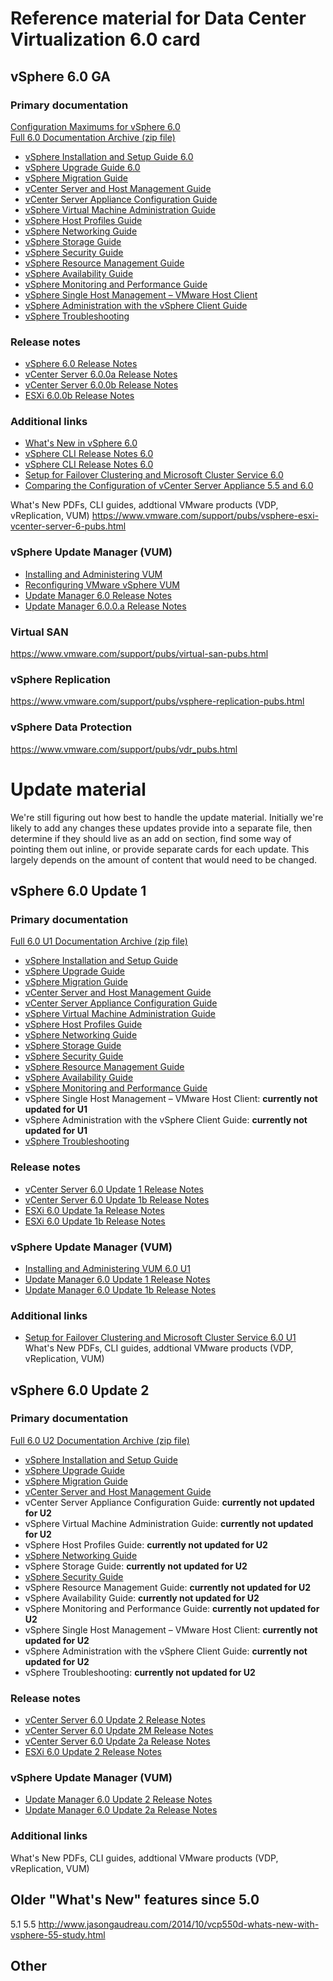 # Reference material for Data Center Virtualization 6.0 card

## vSphere 6.0 GA
### Primary documentation
[Configuration Maximums for vSphere 6.0](https://www.vmware.com/pdf/vsphere6/r60/vsphere-60-configuration-maximums.pdf)  
[Full 6.0 Documentation Archive (zip file)](http://pubs.vmware.com/vsphere-60/topic/com.vmware.ICbase/PDF/vsphere-admin-doc.zip)  
- [vSphere Installation and Setup Guide 6.0](http://pubs.vmware.com/vsphere-60/topic/com.vmware.ICbase/PDF/vsphere-esxi-vcenter-server-60-installation-setup-guide.pdf)
- [vSphere Upgrade Guide 6.0](http://pubs.vmware.com/vsphere-60/topic/com.vmware.ICbase/PDF/vsphere-esxi-vcenter-server-60-upgrade-guide.pdf)
- [vSphere Migration Guide](http://pubs.vmware.com/vsphere-60/topic/com.vmware.ICbase/PDF/vsphere-vcenter-server-60-migration-guide.pdf)
- [vCenter Server and Host Management Guide](http://pubs.vmware.com/vsphere-60/topic/com.vmware.ICbase/PDF/vsphere-esxi-vcenter-server-60-host-management-guide.pdf)
- [vCenter Server Appliance Configuration Guide](http://pubs.vmware.com/vsphere-60/topic/com.vmware.ICbase/PDF/vsphere-esxi-vcenter-server-60-appliance-configuration-guide.pdf)
- [vSphere Virtual Machine Administration Guide](http://pubs.vmware.com/vsphere-60/topic/com.vmware.ICbase/PDF/vsphere-esxi-vcenter-server-60-virtual-machine-admin-guide.pdf)
- [vSphere Host Profiles Guide](http://pubs.vmware.com/vsphere-60/topic/com.vmware.ICbase/PDF/vsphere-esxi-vcenter-server-60-host-profiles-guide.pdf)
- [vSphere Networking Guide](http://pubs.vmware.com/vsphere-60/topic/com.vmware.ICbase/PDF/vsphere-esxi-vcenter-server-60-networking-guide.pdf)
- [vSphere Storage Guide](http://pubs.vmware.com/vsphere-60/topic/com.vmware.ICbase/PDF/vsphere-esxi-vcenter-server-60-storage-guide.pdf)
- [vSphere Security Guide](http://pubs.vmware.com/vsphere-60/topic/com.vmware.ICbase/PDF/vsphere-esxi-vcenter-server-60-security-guide.pdf)
- [vSphere Resource Management Guide](http://pubs.vmware.com/vsphere-60/topic/com.vmware.ICbase/PDF/vsphere-esxi-vcenter-server-60-resource-management-guide.pdf)
- [vSphere Availability Guide](http://pubs.vmware.com/vsphere-60/topic/com.vmware.ICbase/PDF/vsphere-esxi-vcenter-server-60-availability-guide.pdf)
- [vSphere Monitoring and Performance Guide](http://pubs.vmware.com/vsphere-60/topic/com.vmware.ICbase/PDF/vsphere-esxi-vcenter-server-60-monitoring-performance-guide.pdf)
- [vSphere Single Host Management – VMware Host Client](http://pubs.vmware.com/vsphere-60/topic/com.vmware.ICbase/PDF/vsphere-html-host-client-18-guide.pdf)
- [vSphere Administration with the vSphere Client Guide](http://pubs.vmware.com/vsphere-60/topic/com.vmware.ICbase/PDF/vsphere-esxi-vcenter-server-60-client-administration-guide.pdf)
- [vSphere Troubleshooting](http://pubs.vmware.com/vsphere-60/topic/com.vmware.ICbase/PDF/vsphere-esxi-vcenter-server-60-troubleshooting-guide.pdf)

### Release notes
- [vSphere 6.0 Release Notes](https://www.vmware.com/support/vsphere6/doc/vsphere-esxi-vcenter-server-60-release-notes.html)
- [vCenter Server 6.0.0a Release Notes](https://www.vmware.com/support/vsphere6/doc/vsphere-vcenter-server-600a-release-notes.html)
- [vCenter Server 6.0.0b Release Notes](https://www.vmware.com/support/vsphere6/doc/vsphere-vcenter-server-600b-release-notes.html)
- [ESXi 6.0.0b Release Notes](https://www.vmware.com/support/vsphere6/doc/vsphere-esxi-600b-release-notes.html)

### Additional links
- [What's New in vSphere 6.0](http://www.vmware.com/files/pdf/vsphere/VMW-WP-vSPHR-Whats-New-6-0-PLTFRM.pdf)
- [vSphere CLI Release Notes 6.0](https://www.vmware.com/support/developer/vcli/vcli60/vsp6_60_vcli_relnotes.html)
- [vSphere CLI Release Notes 6.0](http://pubs.vmware.com/Release_Notes/en/vcli/60/vsp6_602_vcli_relnotes.html)
- [Setup for Failover Clustering and Microsoft Cluster Service 6.0](http://pubs.vmware.com/vsphere-60/topic/com.vmware.ICbase/PDF/vsphere-esxi-vcenter-server-60-setup-mscs.pdf)
- [Comparing the Configuration of vCenter Server Appliance 5.5 and 6.0](http://www.vmware.com/content/dam/digitalmarketing/vmware/en/pdf/techpaper/products/vsphere/vmware-vsphere-60-vcenter-server-appliance-55-60-comparison-technical-note.pdf)

What's New PDFs, CLI guides, addtional VMware products (VDP, vReplication, VUM)
https://www.vmware.com/support/pubs/vsphere-esxi-vcenter-server-6-pubs.html

### vSphere Update Manager (VUM)
- [Installing and Administering VUM](http://pubs.vmware.com/vsphere-60/topic/com.vmware.ICbase/PDF/vsphere-update-manager-60-install-administration-guide.pdf)
- [Reconfiguring VMware vSphere VUM](http://pubs.vmware.com/vsphere-60/topic/com.vmware.ICbase/PDF/vsphere-update-manager-60-reconfig-guide.pdf)
- [Update Manager 6.0 Release Notes](https://www.vmware.com/support/vsphere6/doc/vsphere-update-manager-60-release-notes.html)
- [Update Manager 6.0.0.a Release Notes](https://www.vmware.com/support/vsphere6/doc/vsphere-update-manager-600a-release-notes.html)

### Virtual SAN
https://www.vmware.com/support/pubs/virtual-san-pubs.html

### vSphere Replication
https://www.vmware.com/support/pubs/vsphere-replication-pubs.html

### vSphere Data Protection 
https://www.vmware.com/support/pubs/vdr_pubs.html


# Update material
We're still figuring out how best to handle the update material. Initially we're likely to add any changes these updates provide into a separate file, then determine if they should live as an add on section, find some way of pointing them out inline, or provide separate cards for each update.  This largely depends on the amount of content that would need to be changed.

## vSphere 6.0 Update 1
### Primary documentation
[Full 6.0 U1 Documentation Archive (zip file)](http://pubs.vmware.com/vsphere-60/topic/com.vmware.ICbase/PDF/vsphere-admin-doc-601.zip)
- [vSphere Installation and Setup Guide](http://pubs.vmware.com/vsphere-60/topic/com.vmware.ICbase/PDF/vsphere-esxi-vcenter-server-601-installation-setup-guide.pdf)
- [vSphere Upgrade Guide](http://pubs.vmware.com/vsphere-60/topic/com.vmware.ICbase/PDF/vsphere-esxi-vcenter-server-601-upgrade-guide.pdf)
- [vSphere Migration Guide](http://pubs.vmware.com/vsphere-60/topic/com.vmware.ICbase/PDF/vsphere-vcenter-server-601-migration-guide.pdf)
- [vCenter Server and Host Management Guide](http://pubs.vmware.com/vsphere-60/topic/com.vmware.ICbase/PDF/vsphere-esxi-vcenter-server-601-host-management-guide.pdf)
- [vCenter Server Appliance Configuration Guide](http://pubs.vmware.com/vsphere-60/topic/com.vmware.ICbase/PDF/vsphere-esxi-vcenter-server-601-appliance-configuration-guide.pdf)
- [vSphere Virtual Machine Administration Guide](http://pubs.vmware.com/vsphere-60/topic/com.vmware.ICbase/PDF/vsphere-esxi-vcenter-server-601-virtual-machine-admin-guide.pdf)
- [vSphere Host Profiles Guide](http://pubs.vmware.com/vsphere-60/topic/com.vmware.ICbase/PDF/vsphere-esxi-vcenter-server-601-host-profiles-guide.pdf)
- [vSphere Networking Guide](http://pubs.vmware.com/vsphere-60/topic/com.vmware.ICbase/PDF/vsphere-esxi-vcenter-server-601-networking-guide.pdf)
- [vSphere Storage Guide](http://pubs.vmware.com/vsphere-60/topic/com.vmware.ICbase/PDF/vsphere-esxi-vcenter-server-601-storage-guide.pdf)
- [vSphere Security Guide](http://pubs.vmware.com/vsphere-60/topic/com.vmware.ICbase/PDF/vsphere-esxi-vcenter-server-601-security-guide.pdf)
- [vSphere Resource Management Guide](http://pubs.vmware.com/vsphere-60/topic/com.vmware.ICbase/PDF/vsphere-esxi-vcenter-server-601-resource-management-guide.pdf)
- [vSphere Availability Guide](http://pubs.vmware.com/vsphere-60/topic/com.vmware.ICbase/PDF/vsphere-esxi-vcenter-server-601-availability-guide.pdf)
- [vSphere Monitoring and Performance Guide](http://pubs.vmware.com/vsphere-60/topic/com.vmware.ICbase/PDF/vsphere-esxi-vcenter-server-601-monitoring-performance-guide.pdf)
- vSphere Single Host Management – VMware Host Client: **currently not updated for U1**
- vSphere Administration with the vSphere Client Guide: **currently not updated for U1**
- [vSphere Troubleshooting](http://pubs.vmware.com/vsphere-60/topic/com.vmware.ICbase/PDF/vsphere-esxi-vcenter-server-601-troubleshooting-guide.pdf)

### Release notes
- [vCenter Server 6.0 Update 1 Release Notes](http://pubs.vmware.com/Release_Notes/en/vsphere/60/vsphere-vcenter-server-60u1-release-notes.html)
- [vCenter Server 6.0 Update 1b Release Notes](http://pubs.vmware.com/Release_Notes/en/vsphere/60/vsphere-vcenter-server-60u1b-release-notes.html)
- [ESXi 6.0 Update 1a Release Notes](http://pubs.vmware.com/Release_Notes/en/vsphere/60/vsphere-esxi-60u1a-release-notes.html)
- [ESXi 6.0 Update 1b Release Notes](http://pubs.vmware.com/Release_Notes/en/vsphere/60/vsphere-esxi-60u1b-release-notes.html)

### vSphere Update Manager (VUM)
- [Installing and Administering VUM 6.0 U1](http://pubs.vmware.com/vsphere-60/topic/com.vmware.ICbase/PDF/vsphere-update-manager-601-install-administration-guide.pdf)
- [Update Manager 6.0 Update 1 Release Notes](http://pubs.vmware.com/Release_Notes/en/vsphere/60/vsphere-update-manager-60u1-release-notes.html)
- [Update Manager 6.0 Update 1b Release Notes](http://pubs.vmware.com/Release_Notes/en/vsphere/60/vsphere-update-manager-60u1b-release-notes.html)

### Additional links
- [Setup for Failover Clustering and Microsoft Cluster Service 6.0 U1](http://pubs.vmware.com/vsphere-60/topic/com.vmware.ICbase/PDF/vsphere-esxi-vcenter-server-601-setup-mscs.pdf)
What's New PDFs, CLI guides, addtional VMware products (VDP, vReplication, VUM)

## vSphere 6.0 Update 2
### Primary documentation
[Full 6.0 U2 Documentation Archive (zip file)](http://pubs.vmware.com/vsphere-60/topic/com.vmware.ICbase/PDF/vsphere-admin-doc-602.zip)

- [vSphere Installation and Setup Guide](http://pubs.vmware.com/vsphere-60/topic/com.vmware.ICbase/PDF/vsphere-esxi-vcenter-server-602-installation-setup-guide.pdf)
- [vSphere Upgrade Guide](http://pubs.vmware.com/vsphere-60/topic/com.vmware.ICbase/PDF/vsphere-esxi-vcenter-server-602-upgrade-guide.pdf)
- [vSphere Migration Guide](http://pubs.vmware.com/vsphere-60/topic/com.vmware.ICbase/PDF/vsphere-vcenter-server-602-migration-guide.pdf)
- [vCenter Server and Host Management Guide](http://pubs.vmware.com/vsphere-60/topic/com.vmware.ICbase/PDF/vsphere-esxi-vcenter-server-602-host-management-guide.pdf)
- vCenter Server Appliance Configuration Guide: **currently not updated for U2**
- vSphere Virtual Machine Administration Guide: **currently not updated for U2**
- vSphere Host Profiles Guide: **currently not updated for U2**
- [vSphere Networking Guide](http://pubs.vmware.com/vsphere-60/topic/com.vmware.ICbase/PDF/vsphere-esxi-vcenter-server-602-networking-guide.pdf)
- vSphere Storage Guide: **currently not updated for U2**
- [vSphere Security Guide](http://pubs.vmware.com/vsphere-60/topic/com.vmware.ICbase/PDF/vsphere-esxi-vcenter-server-602-security-guide.pdf)
- vSphere Resource Management Guide: **currently not updated for U2**
- vSphere Availability Guide: **currently not updated for U2**
- vSphere Monitoring and Performance Guide: **currently not updated for U2**
- vSphere Single Host Management – VMware Host Client: **currently not updated for U2**
- vSphere Administration with the vSphere Client Guide: **currently not updated for U2**
- vSphere Troubleshooting: **currently not updated for U2**

### Release notes
- [vCenter Server 6.0 Update 2 Release Notes](http://pubs.vmware.com/Release_Notes/en/vsphere/60/vsphere-vcenter-server-60u2-release-notes.html)
- [vCenter Server 6.0 Update 2M Release Notes](http://pubs.vmware.com/Release_Notes/en/vsphere/60/vsphere-vcenter-server-60u2m-release-notes.html)
- [vCenter Server 6.0 Update 2a Release Notes](http://pubs.vmware.com/Release_Notes/en/vsphere/60/vsphere-vcenter-server-60u2a-release-notes.html)
- [ESXi 6.0 Update 2 Release Notes](http://pubs.vmware.com/Release_Notes/en/vsphere/60/vsphere-esxi-60u2-release-notes.html)

### vSphere Update Manager (VUM)
- [Update Manager 6.0 Update 2 Release Notes](http://pubs.vmware.com/Release_Notes/en/vsphere/60/vsphere-update-manager-60u2-release-notes.html)
- [Update Manager 6.0 Update 2a Release Notes](http://pubs.vmware.com/Release_Notes/en/vsphere/60/vsphere-update-manager-60u2a-release-notes.html)

### Additional links
What's New PDFs, CLI guides, addtional VMware products (VDP, vReplication, VUM)


## Older "What's New" features since 5.0
5.1
5.5
http://www.jasongaudreau.com/2014/10/vcp550d-whats-new-with-vsphere-55-study.html

## Other
